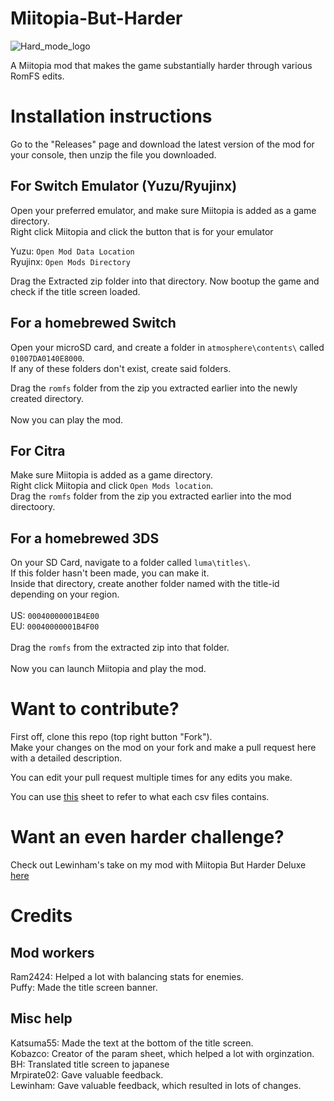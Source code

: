 # Miitopia-But-Harder
![Hard_mode_logo](https://user-images.githubusercontent.com/82438230/177342051-44f6c53e-7093-4acd-acbc-80856acc7838.png)

A Miitopia mod that makes the game substantially harder through various RomFS edits.

# Installation instructions 
Go to the "Releases" page and download the latest version of the mod for your console, then unzip the file you downloaded.

## For Switch Emulator (Yuzu/Ryujinx)
Open your preferred emulator, and make sure Miitopia is added as a game directory. <br> Right click Miitopia and click the button that is for your emulator

Yuzu: `Open Mod Data Location` <br> Ryujinx: `Open Mods Directory`

Drag the Extracted zip folder into that directory. Now bootup the game and check if the title screen loaded.

## For a homebrewed Switch
Open your microSD card, and create a folder in `atmosphere\contents\` called `01007DA0140E8000`. <br> If any of these folders don't exist, create said folders. 

Drag the `romfs` folder from the zip you extracted earlier into the newly created directory. 
<br> <br> Now you can play the mod.

## For Citra
Make sure Miitopia is added as a game directory. <br> Right click Miitopia and click `Open Mods location`. <br> Drag the `romfs` folder from the zip you extracted earlier into the mod directoory.

## For a homebrewed 3DS
On your SD Card, navigate to  a folder called ```luma\titles\```. <br> If this folder hasn't been made, you can make it. <br> Inside that directory, create another folder named with the title-id depending on your region. <br> <br>US: `00040000001B4E00` <br> EU: `00040000001B4F00` <br> <br>
Drag the `romfs` from the extracted zip into that folder. <br> <br>
Now you can launch Miitopia and play the mod.

# Want to contribute?
First off, clone this repo (top right button "Fork"). <br> Make your changes on the mod on your fork and make a pull request here with a detailed description.

You can edit your pull request multiple times for any edits you make.

You can use [this](https://docs.google.com/spreadsheets/d/1dGGXvCCSac0z-NZ3-5-QtMc-fa3f46HvJNMhnrN7Igw/edit#gid=2128008231) sheet to refer to what each csv files contains.


# Want an even harder challenge?
Check out Lewinham's take on my mod with Miitopia But Harder Deluxe [here](https://github.com/Lewinham/Miitopia-Hard-Mode-Deluxe-Mod)

# Credits 
## Mod workers
Ram2424: Helped a lot with balancing stats for enemies. <br> 
Puffy: Made the title screen banner. <br>
## Misc help
Katsuma55: Made the text at the bottom of the title screen. <br>
Kobazco: Creator of the param sheet, which helped a lot with orginzation.<br>
BH: Translated title screen to japanese <br>
Mrpirate02: Gave valuable feedback. <br>
Lewinham: Gave valuable feedback, which resulted in lots of changes. 
